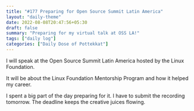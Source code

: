 ```yaml
---
title: "#177 Preparing for Open Source Summit Latin America"
layout: "daily-theme"
date: 2022-08-08T20:47:56+05:30
draft: false
summary: "Preparing for my virtual talk at OSS LA!"
tags: ["daily log"]
categories: ["Daily Dose of Pottekkat"]
---
```


I will speak at the Open Source Summit Latin America hosted by the Linux Foundation.

It will be about the Linux Foundation Mentorship Program and how it helped my career.

I spent a big part of the day preparing for it. I have to submit the recording tomorrow. The deadline keeps the creative juices flowing.
